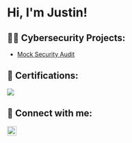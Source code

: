 <h1>Hi, I'm Justin! 

<h2>👨‍💻 Cybersecurity Projects:</h2>

  - [Mock Security Audit](https://github.com/JustinSearch/LABURL)

<h2>📄 Certifications:</h2>

<img src="https://img.shields.io/badge/CompTIA-A%2B-00bfff?style=for-the-badge&logo=comptia)](https://www.comptia.org/certifications/a" />

<h2> 🤳 Connect with me:</h2>

[<img align="left" alt="JustinSearch | LinkedIn" width="22px" src="https://cdn.jsdelivr.net/npm/simple-icons@v3/icons/linkedin.svg" />][linkedin]

[linkedin]: https://linkedin.com/in/MYPROFILE

<!--
Here are some ideas to get you started:

- 🔭 I’m currently working on ...
- 🌱 I’m currently learning ...
- 👯 I’m looking to collaborate on ...
- 🤔 I’m looking for help with ...
- 💬 Ask me about ...
- 📫 How to reach me: ...
- 😄 Pronouns: ...
- ⚡ Fun fact: ...
-->
